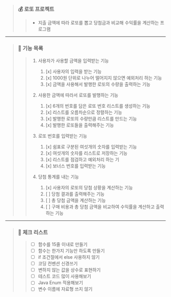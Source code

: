 > ### 💰 로또 프로젝트
> 
>> - 지출 금액에 따라 로또를 뽑고 당첨금과 비교해 수익률을 계산하는 프로그램
--- 
> ### 📕 기능 목록
>
>> 1. 사용자가 사용할 금액을 입력받는 기능
>>    1. [x] 사용자의 입력을 받는 기능
>>    2. [x] 1000원 단위로 나누어 떨어지지 않으면 예외처리 하는 기능
>>    3. [x] 금액을 사용해서 발행한 로또의 수량을 출력하는 기능
>>
>>
>> 2. 사용한 금액에 따라서 로또를 발행하는 기능
>>    1. [x] 6개의 번호를 담은 로또 번호 리스트를 생성하는 기능
>>    2. [x] 리스트를 오름차순으로 정렬하는 기능
>>    3. [x] 발행한 로또의 수량만큼 리스트를 만드는 기능
>>    4. [x] 발행한 로또들을 출력해주는 기능
>>
>>
>> 3. 로또 번호를 입력받는 기능
>>    1. [x] 쉼표로 구분된 여섯개의 숫자를 입력받는 기능
>>    2. [x] 여섯개의 숫자를 리스트로 저장하는 기능
>>    3. [x] 리스트를 점검하고 예외처리 하는 기 
>>    4. [x] 보너스 번호를 입력받는 기능
>>
>>
>> 4. 당첨 통계를 내는 기능
>>    1. [x] 사용자의 로또의 당첨 상황을 계산하는 기능
>>    2. [ ] 당첨 결과를 출력해주는 기능
>>    3. [ ] 총 당첨 금액을 계산하는 기능
>>    4. [ ] 구매 비용과 총 당첨 금액을 비교하여 수익률을 계산하고 출력하는 기능
----
> ### 📗 체크 리스트
>
>> - [ ] 함수를 15줄 이내로 만들기
>> - [ ] 함수는 한가지 기능만 하도록 만들기
>> - [ ] if 조건절에서 else 사용하지 않기
>> - [ ] 코딩 컨벤션 신경쓰기
>> - [ ] 변하지 않는 값을 상수로 표현하기
>> - [ ] 테스트 코드 많이 사용해보기
>> - [ ] Java Enum 적용해보기
>> - [ ] 변수 이름에 자료형 쓰지 않기